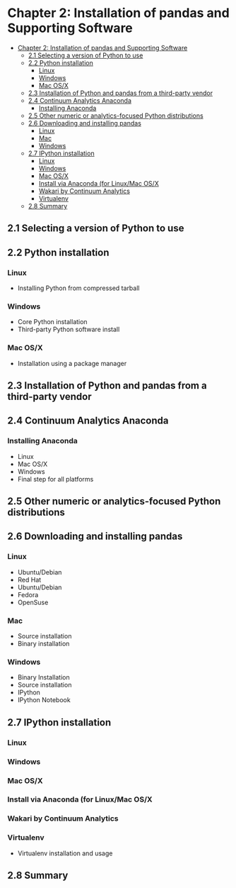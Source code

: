 
# Chapter 2: Installation of pandas and Supporting Software
<!-- toc orderedList:0 depthFrom:1 depthTo:6 -->

* [Chapter 2: Installation of pandas and Supporting Software](#chapter-2-installation-of-pandas-and-supporting-software)
  * [2.1 Selecting a version of Python to use](#21-selecting-a-version-of-python-to-use)
  * [2.2 Python installation](#22-python-installation)
    * [Linux](#linux)
    * [Windows](#windows)
    * [Mac OS/X](#mac-osx)
  * [2.3 Installation of Python and pandas from a third-party vendor](#23-installation-of-python-and-pandas-from-a-third-party-vendor)
  * [2.4 Continuum Analytics Anaconda](#24-continuum-analytics-anaconda)
    * [Installing Anaconda](#installing-anaconda)
  * [2.5 Other numeric or analytics-focused Python distributions](#25-other-numeric-or-analytics-focused-python-distributions)
  * [2.6 Downloading and installing pandas](#26-downloading-and-installing-pandas)
    * [Linux](#linux-1)
    * [Mac](#mac)
    * [Windows](#windows-1)
  * [2.7 IPython installation](#27-ipython-installation)
    * [Linux](#linux-2)
    * [Windows](#windows-2)
    * [Mac OS/X](#mac-osx-1)
    * [Install via Anaconda (for Linux/Mac OS/X](#install-via-anaconda-for-linuxmac-osx)
    * [Wakari by Continuum Analytics](#wakari-by-continuum-analytics)
    * [Virtualenv](#virtualenv)
  * [2.8 Summary](#28-summary)

<!-- tocstop -->


## 2.1 Selecting a version of Python to use
## 2.2 Python installation
### Linux
* Installing Python from compressed tarball

### Windows
* Core Python installation
* Third-party Python software install

### Mac OS/X
* Installation using a package manager

## 2.3 Installation of Python and pandas from a third-party vendor
## 2.4 Continuum Analytics Anaconda
### Installing Anaconda
* Linux
* Mac OS/X
* Windows
* Final step for all platforms

## 2.5 Other numeric or analytics-focused Python distributions
## 2.6 Downloading and installing pandas
### Linux
* Ubuntu/Debian
* Red Hat
* Ubuntu/Debian
* Fedora
* OpenSuse

### Mac
* Source installation
* Binary installation

### Windows
* Binary Installation
* Source installation
* IPython
* IPython Notebook

## 2.7 IPython installation
### Linux
### Windows
### Mac OS/X
### Install via Anaconda (for Linux/Mac OS/X
### Wakari by Continuum Analytics
### Virtualenv

* Virtualenv installation and usage

## 2.8 Summary


```python

```
